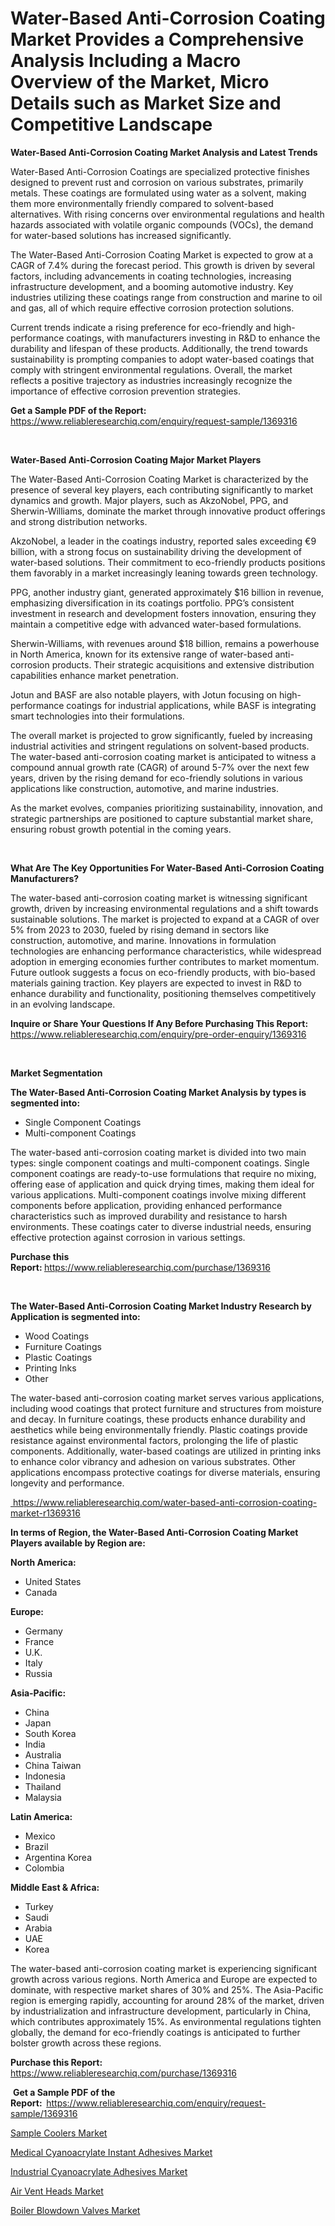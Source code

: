 <p><h1>Water-Based Anti-Corrosion Coating Market Provides a Comprehensive Analysis Including a Macro Overview of the Market, Micro Details such as Market Size and Competitive Landscape</h1></p><p><strong>Water-Based Anti-Corrosion Coating Market Analysis and Latest Trends</strong></p>
<p><p>Water-Based Anti-Corrosion Coatings are specialized protective finishes designed to prevent rust and corrosion on various substrates, primarily metals. These coatings are formulated using water as a solvent, making them more environmentally friendly compared to solvent-based alternatives. With rising concerns over environmental regulations and health hazards associated with volatile organic compounds (VOCs), the demand for water-based solutions has increased significantly.</p><p>The Water-Based Anti-Corrosion Coating Market is expected to grow at a CAGR of 7.4% during the forecast period. This growth is driven by several factors, including advancements in coating technologies, increasing infrastructure development, and a booming automotive industry. Key industries utilizing these coatings range from construction and marine to oil and gas, all of which require effective corrosion protection solutions.</p><p>Current trends indicate a rising preference for eco-friendly and high-performance coatings, with manufacturers investing in R&D to enhance the durability and lifespan of these products. Additionally, the trend towards sustainability is prompting companies to adopt water-based coatings that comply with stringent environmental regulations. Overall, the market reflects a positive trajectory as industries increasingly recognize the importance of effective corrosion prevention strategies.</p></p>
<p><strong>Get a Sample PDF of the Report:&nbsp;</strong> <a href="https://www.reliableresearchiq.com/enquiry/request-sample/1369316?utm_campaign=1159&utm_medium=2&utm_source=Github&utm_content=ia&utm_term=22032025&utm_id=water-based-anti-corrosion-coating">https://www.reliableresearchiq.com/enquiry/request-sample/1369316</a></p>
<p>&nbsp;</p>
<p><strong>Water-Based Anti-Corrosion Coating Major Market Players</strong></p>
<p><p>The Water-Based Anti-Corrosion Coating Market is characterized by the presence of several key players, each contributing significantly to market dynamics and growth. Major players, such as AkzoNobel, PPG, and Sherwin-Williams, dominate the market through innovative product offerings and strong distribution networks. </p><p>AkzoNobel, a leader in the coatings industry, reported sales exceeding €9 billion, with a strong focus on sustainability driving the development of water-based solutions. Their commitment to eco-friendly products positions them favorably in a market increasingly leaning towards green technology.</p><p>PPG, another industry giant, generated approximately $16 billion in revenue, emphasizing diversification in its coatings portfolio. PPG’s consistent investment in research and development fosters innovation, ensuring they maintain a competitive edge with advanced water-based formulations.</p><p>Sherwin-Williams, with revenues around $18 billion, remains a powerhouse in North America, known for its extensive range of water-based anti-corrosion products. Their strategic acquisitions and extensive distribution capabilities enhance market penetration.</p><p>Jotun and BASF are also notable players, with Jotun focusing on high-performance coatings for industrial applications, while BASF is integrating smart technologies into their formulations. </p><p>The overall market is projected to grow significantly, fueled by increasing industrial activities and stringent regulations on solvent-based products. The water-based anti-corrosion coating market is anticipated to witness a compound annual growth rate (CAGR) of around 5-7% over the next few years, driven by the rising demand for eco-friendly solutions in various applications like construction, automotive, and marine industries. </p><p>As the market evolves, companies prioritizing sustainability, innovation, and strategic partnerships are positioned to capture substantial market share, ensuring robust growth potential in the coming years.</p></p>
<p>&nbsp;</p>
<p><strong>What Are The Key Opportunities For Water-Based Anti-Corrosion Coating Manufacturers?</strong></p>
<p><p>The water-based anti-corrosion coating market is witnessing significant growth, driven by increasing environmental regulations and a shift towards sustainable solutions. The market is projected to expand at a CAGR of over 5% from 2023 to 2030, fueled by rising demand in sectors like construction, automotive, and marine. Innovations in formulation technologies are enhancing performance characteristics, while widespread adoption in emerging economies further contributes to market momentum. Future outlook suggests a focus on eco-friendly products, with bio-based materials gaining traction. Key players are expected to invest in R&D to enhance durability and functionality, positioning themselves competitively in an evolving landscape.</p></p>
<p><strong>Inquire or Share Your Questions If Any Before Purchasing This Report:</strong> <a href="https://www.reliableresearchiq.com/enquiry/pre-order-enquiry/1369316?utm_campaign=1159&utm_medium=2&utm_source=Github&utm_content=ia&utm_term=22032025&utm_id=water-based-anti-corrosion-coating">https://www.reliableresearchiq.com/enquiry/pre-order-enquiry/1369316</a></p>
<p>&nbsp;</p>
<p><strong>Market Segmentation</strong></p>
<p><strong>The Water-Based Anti-Corrosion Coating Market Analysis by types is segmented into:</strong></p>
<p><ul><li>Single Component Coatings</li><li>Multi-component Coatings</li></ul></p>
<p><p>The water-based anti-corrosion coating market is divided into two main types: single component coatings and multi-component coatings. Single component coatings are ready-to-use formulations that require no mixing, offering ease of application and quick drying times, making them ideal for various applications. Multi-component coatings involve mixing different components before application, providing enhanced performance characteristics such as improved durability and resistance to harsh environments. These coatings cater to diverse industrial needs, ensuring effective protection against corrosion in various settings.</p></p>
<p><strong>Purchase this Report:&nbsp;</strong><a href="https://www.reliableresearchiq.com/purchase/1369316?utm_campaign=1159&utm_medium=2&utm_source=Github&utm_content=ia&utm_term=22032025&utm_id=water-based-anti-corrosion-coating">https://www.reliableresearchiq.com/purchase/1369316</a></p>
<p>&nbsp;</p>
<p><strong>The Water-Based Anti-Corrosion Coating Market Industry Research by Application is segmented into:</strong></p>
<p><ul><li>Wood Coatings</li><li>Furniture Coatings</li><li>Plastic Coatings</li><li>Printing Inks</li><li>Other</li></ul></p>
<p><p>The water-based anti-corrosion coating market serves various applications, including wood coatings that protect furniture and structures from moisture and decay. In furniture coatings, these products enhance durability and aesthetics while being environmentally friendly. Plastic coatings provide resistance against environmental factors, prolonging the life of plastic components. Additionally, water-based coatings are utilized in printing inks to enhance color vibrancy and adhesion on various substrates. Other applications encompass protective coatings for diverse materials, ensuring longevity and performance.</p></p>
<p><a href="https://www.reliableresearchiq.com/water-based-anti-corrosion-coating-market-r1369316?utm_campaign=1159&utm_medium=2&utm_source=Github&utm_content=ia&utm_term=22032025&utm_id=water-based-anti-corrosion-coating">&nbsp;https://www.reliableresearchiq.com/water-based-anti-corrosion-coating-market-r1369316</a></p>
<p><strong>In terms of Region, the Water-Based Anti-Corrosion Coating Market Players available by Region are:</strong></p>
<p>
    <p> <strong> North America: </strong>
        <ul>
            <li>United States</li>
            <li>Canada</li>
        </ul>
        </p> 
    <p> <strong> Europe: </strong>
        <ul>
            <li>Germany</li>
            <li>France</li>
            <li>U.K.</li>
            <li>Italy</li>
            <li>Russia</li>
        </ul>
        </p> 
    <p> <strong> Asia-Pacific: </strong>
        <ul>
            <li>China</li>
            <li>Japan</li>
            <li>South Korea</li>
            <li>India</li>
            <li>Australia</li>
            <li>China Taiwan</li>
            <li>Indonesia</li>
            <li>Thailand</li>
            <li>Malaysia</li>
        </ul>
        </p> 
    <p> <strong> Latin America: </strong>
        <ul>
            <li>Mexico</li>
            <li>Brazil</li>
            <li>Argentina Korea</li>
            <li>Colombia</li>
        </ul>
        </p> 
    <p> <strong> Middle East & Africa: </strong>
        <ul>
            <li>Turkey</li>
            <li>Saudi</li>
            <li>Arabia</li>
            <li>UAE</li>
            <li>Korea</li>
        </ul>
    </p>
    </p>
<p><p>The water-based anti-corrosion coating market is experiencing significant growth across various regions. North America and Europe are expected to dominate, with respective market shares of 30% and 25%. The Asia-Pacific region is emerging rapidly, accounting for around 28% of the market, driven by industrialization and infrastructure development, particularly in China, which contributes approximately 15%. As environmental regulations tighten globally, the demand for eco-friendly coatings is anticipated to further bolster growth across these regions.</p></p>
<p><strong>Purchase this Report: </strong><a href="https://www.reliableresearchiq.com/purchase/1369316?utm_campaign=1159&utm_medium=2&utm_source=Github&utm_content=ia&utm_term=22032025&utm_id=water-based-anti-corrosion-coating">https://www.reliableresearchiq.com/purchase/1369316</a></p>
<p>&nbsp;<strong>Get a Sample PDF of the Report:&nbsp;&nbsp;</strong><a href="https://www.reliableresearchiq.com/enquiry/request-sample/1369316?utm_campaign=1159&utm_medium=2&utm_source=Github&utm_content=ia&utm_term=22032025&utm_id=water-based-anti-corrosion-coating">https://www.reliableresearchiq.com/enquiry/request-sample/1369316</a></p>
<p><strong></strong></p>
<p><p><a href="https://www.linkedin.com/pulse/sample-coolers-market-insights-report-company-specific-analysis-esrae?utm_campaign=1159&utm_medium=2&utm_source=Github&utm_content=ia&utm_term=22032025&utm_id=water-based-anti-corrosion-coating">Sample Coolers Market</a></p><p><a href="https://github.com/tamerlgwilt/Market-Research-Report-List-1/blob/main/medical-cyanoacrylate-instant-adhesives-market.md?utm_campaign=1159&utm_medium=2&utm_source=Github&utm_content=ia&utm_term=22032025&utm_id=water-based-anti-corrosion-coating">Medical Cyanoacrylate Instant Adhesives Market</a></p><p><a href="https://github.com/gorbaicodaro/Market-Research-Report-List-1/blob/main/industrial-cyanoacrylate-adhesives-market.md?utm_campaign=1159&utm_medium=2&utm_source=Github&utm_content=ia&utm_term=22032025&utm_id=water-based-anti-corrosion-coating">Industrial Cyanoacrylate Adhesives Market</a></p><p><a href="https://www.linkedin.com/pulse/forecasting-air-vent-heads-market-growth-77-cagr-projections-jh1ye?utm_campaign=1159&utm_medium=2&utm_source=Github&utm_content=ia&utm_term=22032025&utm_id=water-based-anti-corrosion-coating">Air Vent Heads Market</a></p><p><a href="https://www.linkedin.com/pulse/boiler-blowdown-valves-market-report-2025-2032-highlights-e9zse?utm_campaign=1159&utm_medium=2&utm_source=Github&utm_content=ia&utm_term=22032025&utm_id=water-based-anti-corrosion-coating">Boiler Blowdown Valves Market</a></p></p>